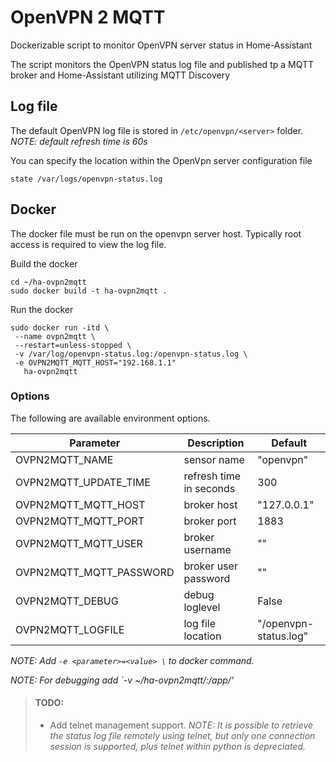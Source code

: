 # OpenVPN 2 MQTT

Dockerizable script to monitor OpenVPN server status in Home-Assistant

The script monitors the OpenVPN status log file and published tp a MQTT broker and Home-Assistant utilizing MQTT Discovery 

## Log file
The default OpenVPN log file is stored in `/etc/openvpn/<server>` folder. _NOTE:  default refresh time is 60s_

You can specify the location within the OpenVpn server configuration file
```
state /var/logs/openvpn-status.log
```

## Docker
The docker file must be run on the openvpn server host.  Typically root access is required to view the log file.

Build the docker
```
cd ~/ha-ovpn2mqtt
sudo docker build -t ha-ovpn2mqtt .
```

Run the docker
```
sudo docker run -itd \
 --name ovpn2mqtt \
 --restart=unless-stopped \
 -v /var/log/openvpn-status.log:/openvpn-status.log \
 -e OVPN2MQTT_MQTT_HOST="192.168.1.1" 
   ha-ovpn2mqtt
 ```

### Options
The following are available environment options.  

|Parameter|Description|Default|
|-|-|-|
|OVPN2MQTT_NAME|sensor name|"openvpn"|
|OVPN2MQTT_UPDATE_TIME|refresh time in seconds|300|
|OVPN2MQTT_MQTT_HOST|broker host|"127.0.0.1"|
|OVPN2MQTT_MQTT_PORT|broker port|1883|
|OVPN2MQTT_MQTT_USER|broker username|""|
|OVPN2MQTT_MQTT_PASSWORD|broker user password|""|
|OVPN2MQTT_DEBUG|debug loglevel|False|
|OVPN2MQTT_LOGFILE|log file location|"/openvpn-status.log"|
 
_NOTE: Add `-e <parameter>=<value> \` to docker command._

_NOTE: For debugging add `-v ~/ha-ovpn2mqtt/:/app/'_
 

 > #### TODO:
 > - Add telnet management support. _NOTE:  It is possible to retrieve the status log file remotely using telnet, but only one connection session is supported, plus telnet within python is depreciated._
 